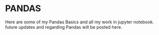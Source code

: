 # PANDAS
Here are some of my Pandas Basics and all my work in jupyter notebook.
future updates and  regarding Pandas will be posted here.

